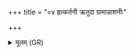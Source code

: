 +++
title = "०४ हृत्कर्तनी ऋतुदा ग्रामान्नाशनीः"

+++
<details><summary>मूलम् (GR)</summary>

हृत्कर्तनी ऋतुदा ग्रामान्नाशनीः  
स्वप्नच्छिद उघ्ननीघ्ना मनोमुहः ।  
आवेशिनीः प्रद्रुपो रोपयिष्णुर्  
एत आस्ताध्यः प्र हिणोमि ब्रह्मणा ॥
</details>